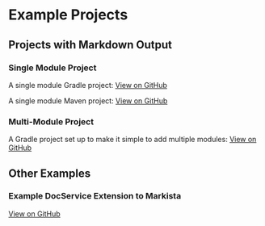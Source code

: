 # Example Projects

## Projects with Markdown Output

### Single Module Project

A single module Gradle project: 
[View on GitHub](https://github.com/sandydunlop/example.module.gradle)


A single module Maven project: 
[View on GitHub](https://github.com/sandydunlop/example.module.maven)

### Multi-Module Project

A Gradle project set up to make it simple to add multiple modules: 
[View on GitHub](https://github.com/sandydunlop/example.multi.module)

## Other Examples

### Example DocService Extension to Markista

[View on GitHub](https://github.com/sandydunlop/example.docservice)

